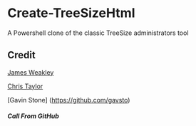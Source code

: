 # Create-TreeSizeHtml
A Powershell clone of the classic TreeSize administrators tool

## Credit
[James Weakley](https://github.com/jamesweakley/TreeSizeHtml)

[Chris Taylor](https://github.com/ChrisTaylorRocks/TreeSizeHtml)

[Gavin Stone] (https://github.com/gavsto)

##### Call From GitHub
